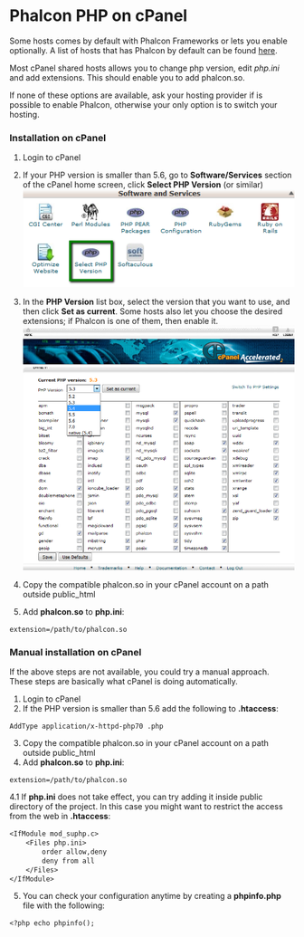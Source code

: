 # Phalcon PHP on cPanel

Some hosts comes by default with Phalcon Frameworks or lets you enable optionally. A list of hosts that has Phalcon by default can be found [here](https://phalconphp.com/en/hosting).

Most cPanel shared hosts allows you to change php version, edit _php.ini_ and add extensions. This should enable you to add phalcon.so.

If none of these options are available, ask your hosting provider if is possible to enable Phalcon, otherwise your only option is to switch your hosting.


### Installation on cPanel
1. Login to cPanel
2. If your PHP version is smaller than 5.6, go to **Software/Services** section of the cPanel home screen, click **Select PHP Version** (or similar)
![Select PHP version image](resources/php_selector_01.png)

3. In the **PHP Version** list box, select the version that you want to use, and then click **Set as current**. Some hosts also let you choose the desired extensions; if Phalcon is one of them, then enable it.
![Select current PHP version image](resources/php_selector_02.png)

4. Copy the compatible phalcon.so in your cPanel account on a path outside public_html
5. Add **phalcon.so** to **php.ini**:
```
extension=/path/to/phalcon.so
```


### Manual installation on cPanel
If the above steps are not available, you could try a manual approach. These steps are basically what cPanel is doing automatically.

1. Login to cPanel
2. If the PHP version is smaller than 5.6 add the following to **.htaccess**:
```
AddType application/x-httpd-php70 .php
```
3. Copy the compatible phalcon.so in your cPanel account on a path outside public_html
4. Add **phalcon.so** to **php.ini**:
```
extension=/path/to/phalcon.so
```
   4.1 If **php.ini** does not take effect, you can try adding it inside public directory of the project. In this case you might want to restrict the access from the web in **.htaccess**:
```
<IfModule mod_suphp.c>
    <Files php.ini>
        order allow,deny
        deny from all
    </Files>
</IfModule>
```
5. You can check your configuration anytime by creating a **phpinfo.php** file with the following:
```
<?php echo phpinfo();
```